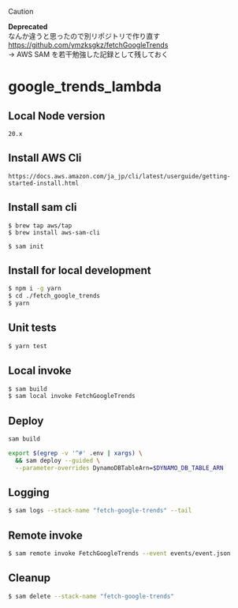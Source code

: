 > [!CAUTION]
> **Deprecated**<br/>
> なんか違うと思ったので別リポジトリで作り直す<br/>
> https://github.com/ymzksgkz/fetchGoogleTrends<br/>
> → AWS SAM を若干勉強した記録として残しておく


# google_trends_lambda

## Local Node version
```
20.x
```

## Install AWS Cli
```shell
https://docs.aws.amazon.com/ja_jp/cli/latest/userguide/getting-started-install.html
```

## Install sam cli
```shell
$ brew tap aws/tap
$ brew install aws-sam-cli

$ sam init
```

## Install for local development

```bash
$ npm i -g yarn
$ cd ./fetch_google_trends
$ yarn
```

## Unit tests

```bash
$ yarn test
```

## Local invoke

```bash
$ sam build
$ sam local invoke FetchGoogleTrends
```

## Deploy

```bash
sam build

export $(egrep -v '^#' .env | xargs) \
  && sam deploy --guided \
  --parameter-overrides DynamoDBTableArn=$DYNAMO_DB_TABLE_ARN
```

## Logging

```bash
$ sam logs --stack-name "fetch-google-trends" --tail
```

## Remote invoke

```bash
$ sam remote invoke FetchGoogleTrends --event events/event.json
```

## Cleanup

```bash
$ sam delete --stack-name "fetch-google-trends"
```
